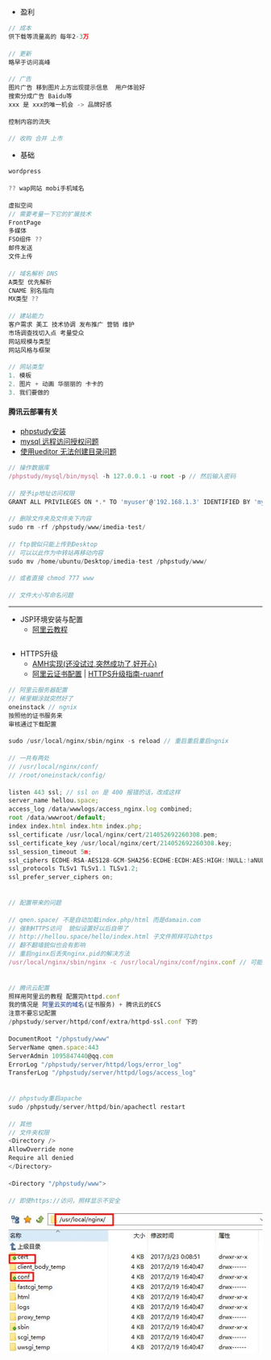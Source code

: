 * 盈利

```js
// 成本
供下载等流量高的 每年2-3万

// 更新
略早于访问高峰

// 广告
图片广告 移到图片上方出现提示信息  用户体验好
搜索分成广告 Baidu等
xxx 是 xxx的唯一机会 -> 品牌好感

控制内容的流失

// 收购 合并 上市
```

* 基础

```js
wordpress

?? wap网站 mobi手机域名

虚拟空间
// 需要考量一下它的扩展技术
FrontPage
多媒体
FSO组件 ??
邮件发送
文件上传

// 域名解析 DNS
A类型 优先解析
CNAME 别名指向
MX类型 ??

// 建站能力
客户需求 美工 技术协调 发布推广 营销 维护
市场调查找切入点 考量受众
网站规模与类型
网站风格与框架

// 网站类型
1. 模板
2. 图片 + 动画 华丽丽的 卡卡的
3. 我们要做的
```

#### **腾讯云部署有关**

* [phpstudy安装](https://bbs.aliyun.com/read/165947.html?spm=5176.bbsr165947.0.0.sl6Fe6&displayMode=1&page=1#527830)
* [mysql 远程访问授权问题](https://zhidao.baidu.com/question/358796386.html)
* [使用ueditor 无法创建目录问题](http://blog.csdn.net/chengyi_l/article/details/46377307)

```js
// 操作数据库
/phpstudy/mysql/bin/mysql -h 127.0.0.1 -u root -p // 然后输入密码

// 授予ip地址访问权限
GRANT ALL PRIVILEGES ON *.* TO 'myuser'@'192.168.1.3' IDENTIFIED BY 'mypassword' WITH GRANT OPTION; 

// 删除文件夹及文件夹下内容
sudo rm -rf /phpstudy/www/imedia-test/

// ftp貌似只能上传到Desktop
// 可以以此作为中转站再移动内容
sudo mv /home/ubuntu/Desktop/imedia-test /phpstudy/www/

// 或者直接 chmod 777 www

// 文件大小写命名问题
```

---

* JSP环境安装与配置
  * [阿里云教程](https://help.aliyun.com/document_detail/50774.html?spm=5176.doc50775.6.630.uJaGYl)

```js

```

* HTTPS升级
  * [AMH实现\(还没试过,突然成功了,好开心\)](https://bbs.aliyun.com/read/303413.html?spm=5176.100241.0.0.T6qT5U)
  * [阿里云证书配置](https://yundun.console.aliyun.com/?spm=5176.2020520163.1001.87.ZMNtx7&p=cas#/cas/download/214052692260308) \| [HTTPS升级指南-ruanrf](http://www.ruanyifeng.com/blog/2016/08/migrate-from-http-to-https.html)

```js
// 阿里云服务器配置
// 稀里糊涂就突然好了
oneinstack // ngnix
按照他的证书服务来 
审核通过下载配置 

sudo /usr/local/nginx/sbin/nginx -s reload // 重启重启重启ngnix

// 一共有两处
// /usr/local/nginx/conf/
// /root/oneinstack/config/

listen 443 ssl; // ssl on 是 400 报错的话，改成这样
server_name hellou.space;
access_log /data/wwwlogs/access_nginx.log combined;
root /data/wwwroot/default;
index index.html index.htm index.php;
ssl_certificate /usr/local/nginx/cert/214052692260308.pem;
ssl_certificate_key /usr/local/nginx/cert/214052692260308.key;
ssl_session_timeout 5m;
ssl_ciphers ECDHE-RSA-AES128-GCM-SHA256:ECDHE:ECDH:AES:HIGH:!NULL:!aNULL:!MD5:!ADH:!RC4;
ssl_protocols TLSv1 TLSv1.1 TLSv1.2;
ssl_prefer_server_ciphers on;


// 配置带来的问题

// qmen.space/ 不是自动加载index.php/html 而是damain.com
// 强制HTTPS访问  貌似设置好以后自带了
// http://hellou.space/hello/index.html 子文件照样可以https
// 翻不翻墙貌似也会有影响
// 重启nginx后丢失nginx.pid的解决方法
/usr/local/nginx/sbin/nginx -c /usr/local/nginx/conf/nginx.conf // 可能的解决方法


// 腾讯云配置
照样用阿里云的教程 配置完httpd.conf
我的情况是 阿里云买的域名(证书服务) + 腾讯云的ECS
注意不要忘记配置
/phpstudy/server/httpd/conf/extra/httpd-ssl.conf 下的

DocumentRoot "/phpstudy/www"
ServerName qmen.space:443
ServerAdmin 1095847440@qq.com
ErrorLog "/phpstudy/server/httpd/logs/error_log"
TransferLog "/phpstudy/server/httpd/logs/access_log"


// phpstudy重启apache 
sudo /phpstudy/server/httpd/bin/apachectl restart

// 其他
// 文件夹权限
<Directory />
AllowOverride none
Require all denied
</Directory>

<Directory "/phpstudy/www">

// 即使https://访问，照样显示不安全
```

![](/assets/https-aliyun-1.jpg)

